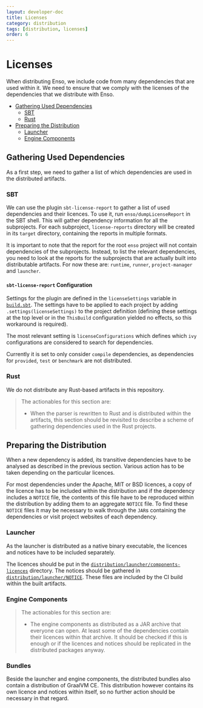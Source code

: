 ```yaml
---
layout: developer-doc
title: Licenses
category: distribution
tags: [distribution, licenses]
order: 6
---
```


# Licenses

When distributing Enso, we include code from many dependencies that are used
within it. We need to ensure that we comply with the licenses of the
dependencies that we distribute with Enso.

<!-- MarkdownTOC levels="2,3" autolink="true" -->

- [Gathering Used Dependencies](#gathering-used-dependencies)
  - [SBT](#sbt)
  - [Rust](#rust)
- [Preparing the Distribution](#preparing-the-distribution)
  - [Launcher](#launcher)
  - [Engine Components](#engine-components)

<!-- /MarkdownTOC -->

## Gathering Used Dependencies

As a first step, we need to gather a list of which dependencies are used in the
distributed artifacts.

### SBT

We can use the plugin `sbt-license-report` to gather a list of used dependencies
and their licences. To use it, run `enso/dumpLicenseReport` in the SBT shell.
This will gather dependency information for all the subprojects. For each
subproject, `license-reports` directory will be created in its `target`
directory, containing the reports in multiple formats.

It is important to note that the report for the root `enso` project will not
contain dependencies of the subprojects. Instead, to list the relevant
dependencies, you need to look at the reports for the subprojects that are
actually built into distributable artifacts. For now these are: `runtime`,
`runner`, `project-manager` and `launcher`.

#### `sbt-license-report` Configuration

Settings for the plugin are defined in the `licenseSettings` variable in
[`build.sbt`](../../build.sbt). The settings have to be applied to each project
by adding `.settings(licenseSettings)` to the project definition (defining these
settings at the top level or in the `ThisBuild` configuration yielded no
effects, so this workaround is required).

The most relevant setting is `licenseConfigurations` which defines which `ivy`
configurations are considered to search for dependencies.

Currently it is set to only consider `compile` dependencies, as dependencies for
`provided`, `test` or `benchmark` are not distributed.

### Rust

We do not distribute any Rust-based artifacts in this repository.

> The actionables for this section are:
>
> - When the parser is rewritten to Rust and is distributed within the
>   artifacts, this section should be revisited to describe a scheme of
>   gathering dependencies used in the Rust projects.

## Preparing the Distribution

When a new dependency is added, its transitive dependencies have to be analysed
as described in the previous section. Various action has to be taken depending
on the particular licences.

For most dependencies under the Apache, MIT or BSD licences, a copy of the
licence has to be included within the distribution and if the dependency
includes a `NOTICE` file, the contents of this file have to be reproduced within
the distribution by adding them to an aggregate `NOTICE` file. To find these
`NOTICE` files it may be necessary to walk through the `JAR`s containing the
dependencies or visit project websites of each dependency.

### Launcher

As the launcher is distributed as a native binary executable, the licences and
notices have to be included separately.

The licences should be put in the
[`distribution/launcher/components-licences`](../../distribution/launcher/components-licences)
directory. The notices should be gathered in
[`distribution/launcher/NOTICE`](../../distribution/launcher/NOTICE). These
files are included by the CI build within the built artifacts.

### Engine Components

> The actionables for this section are:
>
> - The engine components as distributed as a JAR archive that everyone can
>   open. At least some of the dependencies contain their licences within that
>   archive. It should be checked if this is enough or if the licences and
>   notices should be replicated in the distributed packages anyway.

### Bundles

Beside the launcher and engine components, the distributed bundles also contain
a distribution of GraalVM CE. This distribution however contains its own licence
and notices within itself, so no further action should be necessary in that
regard.
